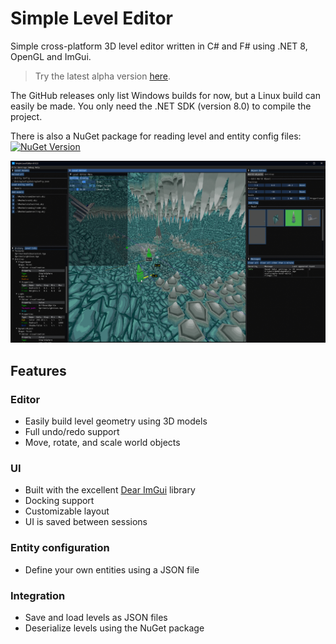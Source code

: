 # Simple Level Editor

Simple cross-platform 3D level editor written in C# and F# using .NET 8, OpenGL and ImGui.

> Try the latest alpha version [here](https://github.com/NoahStolk/simple-level-editor/releases).

The GitHub releases only list Windows builds for now, but a Linux build can easily be made. You only need the .NET SDK (version 8.0) to compile the project.

There is also a NuGet package for reading level and entity config files: [![NuGet Version](https://img.shields.io/nuget/v/NoahStolk.SimpleLevelEditor.Formats.svg)](https://www.nuget.org/packages/NoahStolk.SimpleLevelEditor.Formats/)

![](images/simple-level-editor.png)

## Features

### Editor

- Easily build level geometry using 3D models
- Full undo/redo support
- Move, rotate, and scale world objects

### UI

- Built with the excellent [Dear ImGui](https://github.com/ocornut/imgui) library
- Docking support
- Customizable layout
- UI is saved between sessions

### Entity configuration

- Define your own entities using a JSON file

### Integration

- Save and load levels as JSON files
- Deserialize levels using the NuGet package
